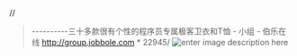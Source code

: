 //
> ----------三十多款很有个性的程序员专属极客卫衣和T恤 - 小组 - 伯乐在线
> http://group.jobbole.com * 22945/
![enter image description here](http://wx2.sinaimg.cn/mw690/bfdcef89gy1fkoge64fjrj20j60j6act.jpg)

